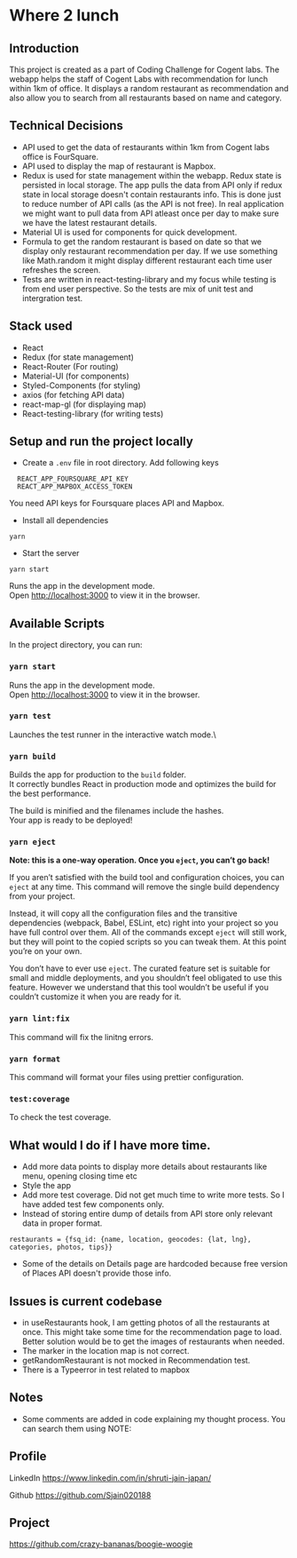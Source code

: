 # Where 2 lunch

## Introduction

This project is created as a part of Coding Challenge for Cogent labs.
The webapp helps the staff of Cogent Labs with recommendation for lunch within 1km of office. It displays a random restaurant as recommendation and also allow you to search from all restaurants based on name and category.

## Technical Decisions

- API used to get the data of restaurants within 1km from Cogent labs office is FourSquare.
- API used to display the map of restaurant is Mapbox.
- Redux is used for state management within the webapp. Redux state is persisted in local storage. The app pulls the data from API only if redux state in local storage doesn't contain restaurants info. This is done just to reduce number of API calls (as the API is not free). In real application we might want to pull data from API atleast once per day to make sure we have the latest restaurant details.
- Material UI is used for components for quick development.
- Formula to get the random restaurant is based on date so that we display only restaurant recommendation per day. If we use something like Math.random it might display different restaurant each time user refreshes the screen.
- Tests are written in react-testing-library and my focus while testing is from end user perspective. So the tests are mix of unit test and intergration test.

## Stack used

- React
- Redux (for state management)
- React-Router (For routing)
- Material-UI (for components)
- Styled-Components (for styling)
- axios (for fetching API data)
- react-map-gl (for displaying map)
- React-testing-library (for writing tests)

## Setup and run the project locally

- Create a `.env` file in root directory. Add following keys

```
  REACT_APP_FOURSQUARE_API_KEY
  REACT_APP_MAPBOX_ACCESS_TOKEN
```

You need API keys for Foursquare places API and Mapbox.

- Install all dependencies

`yarn`

- Start the server

`yarn start`

Runs the app in the development mode.\
Open [http://localhost:3000](http://localhost:3000) to view it in the browser.

## Available Scripts

In the project directory, you can run:

### `yarn start`

Runs the app in the development mode.\
Open [http://localhost:3000](http://localhost:3000) to view it in the browser.

### `yarn test`

Launches the test runner in the interactive watch mode.\

### `yarn build`

Builds the app for production to the `build` folder.\
It correctly bundles React in production mode and optimizes the build for the best performance.

The build is minified and the filenames include the hashes.\
Your app is ready to be deployed!

### `yarn eject`

**Note: this is a one-way operation. Once you `eject`, you can’t go back!**

If you aren’t satisfied with the build tool and configuration choices, you can `eject` at any time. This command will remove the single build dependency from your project.

Instead, it will copy all the configuration files and the transitive dependencies (webpack, Babel, ESLint, etc) right into your project so you have full control over them. All of the commands except `eject` will still work, but they will point to the copied scripts so you can tweak them. At this point you’re on your own.

You don’t have to ever use `eject`. The curated feature set is suitable for small and middle deployments, and you shouldn’t feel obligated to use this feature. However we understand that this tool wouldn’t be useful if you couldn’t customize it when you are ready for it.

### `yarn lint:fix`

This command will fix the linitng errors.

### `yarn format`

This command will format your files using prettier configuration.

### `test:coverage`

To check the test coverage.

## What would I do if I have more time.

- Add more data points to display more details about restaurants like menu, opening closing time etc
- Style the app
- Add more test coverage. Did not get much time to write more tests. So I have added test few components only.
- Instead of storing entire dump of details from API store only relevant data in proper format.

`restaurants = {fsq_id: {name, location, geocodes: {lat, lng}, categories, photos, tips}}`

- Some of the details on Details page are hardcoded because free version of Places API doesn't provide those info.

## Issues is current codebase

- in useRestaurants hook, I am getting photos of all the restaurants at once. This might take some time for the recommendation page to load. Better solution would be to get the images of restaurants when needed.
- The marker in the location map is not correct.
- getRandomRestaurant is not mocked in Recommendation test.
- There is a Typeerror in test related to mapbox

## Notes

- Some comments are added in code explaining my thought process. You can search them using NOTE:

## Profile

LinkedIn
https://www.linkedin.com/in/shruti-jain-japan/

Github
https://github.com/Sjain020188

## Project

https://github.com/crazy-bananas/boogie-woogie

